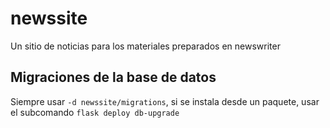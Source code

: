 # newssite

Un sitio de noticias para los materiales preparados en newswriter


## Migraciones de la base de datos

Siempre usar `-d newssite/migrations`, si se instala desde un paquete, usar
el subcomando `flask deploy db-upgrade`
